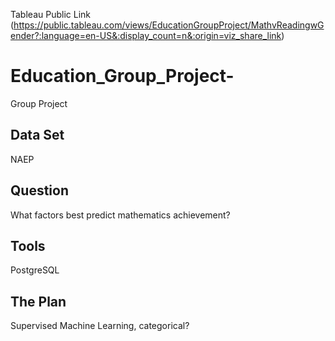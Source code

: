 Tableau Public Link (https://public.tableau.com/views/EducationGroupProject/MathvReadingwGender?:language=en-US&:display_count=n&:origin=viz_share_link)




# Education_Group_Project-
Group Project

## Data Set 
NAEP

## Question
What factors best predict mathematics achievement?

## Tools
PostgreSQL

## The Plan
Supervised Machine Learning, categorical?
